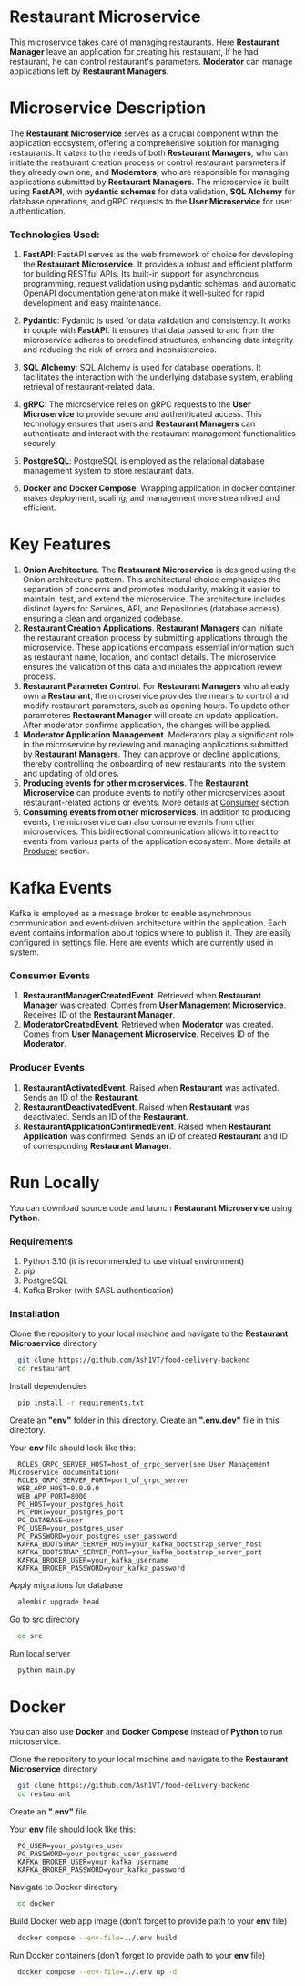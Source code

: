 # Restaurant Microservice

This microservice takes care of managing restaurants. Here **Restaurant Manager** leave an application for creating his restaurant,
If he had restaurant, he can control restaurant's parameters.
**Moderator** can manage applications left by **Restaurant Managers**. 

# Microservice Description
The **Restaurant Microservice** serves as a crucial component within the application 
ecosystem, offering a comprehensive solution for managing restaurants. 
It caters to the needs of both **Restaurant Managers**, 
who can initiate the restaurant creation process or control restaurant parameters 
if they already own one, and **Moderators**, 
who are responsible for managing applications submitted by **Restaurant Managers**. 
The microservice is built using **FastAPI**, with **pydantic schemas** for data validation, 
**SQL Alchemy** for database operations, and gRPC requests to the **User Microservice** 
for user authentication.

### Technologies Used:
1. **FastAPI**: FastAPI serves as the web framework of choice for developing the **Restaurant Microservice**. 
It provides a robust and efficient platform for building RESTful APIs. 
Its built-in support for asynchronous programming, request validation using pydantic schemas, 
and automatic OpenAPI documentation generation make it well-suited for rapid development 
and easy maintenance.

2. **Pydantic**: Pydantic is used for data validation and consistency. It works in couple with **FastAPI**. 
It ensures that data passed to and from the microservice adheres to predefined structures, 
enhancing data integrity and reducing the risk of errors and inconsistencies.

3. **SQL Alchemy**: SQL Alchemy is used for database operations. 
It facilitates the interaction with the underlying database system, 
enabling retrieval of restaurant-related data.

4. **gRPC**: The microservice relies on gRPC requests to the **User Microservice**
to provide secure and authenticated access. This technology ensures that users 
and **Restaurant Managers** can authenticate and interact with the restaurant management 
functionalities securely.

5. **PostgreSQL**: PostgreSQL is employed as the relational database 
management system to store restaurant data.

6. **Docker and Docker Compose**: Wrapping application in docker container makes 
deployment, scaling, and management more streamlined and efficient.

# Key Features
1. **Onion Architecture**. The **Restaurant Microservice** is designed using the 
Onion architecture pattern. This architectural choice emphasizes the 
separation of concerns and promotes modularity, making it easier to maintain, 
test, and extend the microservice. The architecture includes distinct layers 
for Services, API, and Repositories (database access), 
ensuring a clean and organized codebase.
2. **Restaurant Creation Applications**.
**Restaurant Managers** can initiate the restaurant creation process by 
submitting applications through the microservice. 
These applications encompass essential information such as restaurant name, 
location, and contact details. The microservice ensures the validation 
of this data and initiates the application review process.
3. **Restaurant Parameter Control**.
For **Restaurant Managers** who already own a **Restaurant**, 
the microservice provides the means to control and modify restaurant parameters, such as opening hours.
To update other parameteres **Restaurant Manager** will create an update application.
After moderator confirms application, the changes will be applied.
5. **Moderator Application Management**.
Moderators play a significant role in the microservice by 
reviewing and managing applications submitted by **Restaurant Managers**. 
They can approve or decline applications, 
thereby controlling the onboarding of new restaurants into the system and updating of old ones.
6. **Producing events for other microservices**. The **Restaurant Microservice** can produce events to notify other microservices 
about restaurant-related actions or events. More details at [Consumer](#consumer-events) section.
7. **Consuming events from other microservices**. In addition to producing events, 
the microservice can also consume events from other microservices. 
This bidirectional communication allows it to react to events from various parts of the application ecosystem. 
More details at [Producer](#producer-events) section.

# Kafka Events
Kafka is employed as a message broker to enable asynchronous communication and event-driven architecture within the application. 
Each event contains information about topics where to publish it.
They are easily configured in [settings](src/config/settings.py) file.
Here are events which are currently used in system.

### Consumer Events
1. **RestaurantManagerCreatedEvent**. Retrieved when **Restaurant Manager** was created.
Comes from **User Management Microservice**. Receives ID of the **Restaurant Manager**. 
2. **ModeratorCreatedEvent**. Retrieved when **Moderator** was created.
Comes from **User Management Microservice**. Receives ID of the **Moderator**. 

### Producer Events
1. **RestaurantActivatedEvent**. Raised when **Restaurant** was activated. 
Sends an ID of the **Restaurant**.
2. **RestaurantDeactivatedEvent**. Raised when **Restaurant** was deactivated. 
Sends an ID of the **Restaurant**.
3. **RestaurantApplicationConfirmedEvent**. Raised when **Restaurant Application** was confirmed. 
Sends an ID of created **Restaurant** and ID of corresponding **Restaurant Manager**.


# Run Locally

You can download source code and launch **Restaurant Microservice** using **Python**.

### Requirements
1) Python 3.10 (it is recommended to use virtual environment)
2) pip
3) PostgreSQL
4) Kafka Broker (with SASL authentication)

### Installation

Clone the repository to your local machine and navigate to the **Restaurant Microservice** directory

```bash
  git clone https://github.com/Ash1VT/food-delivery-backend
  cd restaurant
```

Install dependencies

```bash
  pip install -r requirements.txt
```

Create an **"env"** folder in this directory. Create an **".env.dev"** file in this directory.

Your **env** file should look like this:
```
  ROLES_GRPC_SERVER_HOST=host_of_grpc_server(see User Management Microservice documentation)
  ROLES_GRPC_SERVER_PORT=port_of_grpc_server
  WEB_APP_HOST=0.0.0.0
  WEB_APP_PORT=8000
  PG_HOST=your_postgres_host
  PG_PORT=your_postgres_port
  PG_DATABASE=user
  PG_USER=your_postgres_user
  PG_PASSWORD=your_postgres_user_password
  KAFKA_BOOTSTRAP_SERVER_HOST=your_kafka_bootstrap_server_host
  KAFKA_BOOTSTRAP_SERVER_PORT=your_kafka_bootstrap_server_port
  KAFKA_BROKER_USER=your_kafka_username
  KAFKA_BROKER_PASSWORD=your_kafka_password
```

Apply migrations for database

```bash
  alembic upgrade head
```

Go to src directory
```bash
  cd src
```

Run local server

```bash
  python main.py
```


# Docker

You can also use **Docker** and **Docker Compose** instead of **Python** to run microservice.

Clone the repository to your local machine and navigate to the **Restaurant Microservice** directory

```bash
  git clone https://github.com/Ash1VT/food-delivery-backend
  cd restaurant
```

Create an **".env"** file.

Your **env** file should look like this:
```
  PG_USER=your_postgres_user
  PG_PASSWORD=your_postgres_user_password
  KAFKA_BROKER_USER=your_kafka_username
  KAFKA_BROKER_PASSWORD=your_kafka_password
```

Navigate to Docker directory
```bash
  cd docker
```

Build Docker web app image (don't forget to provide path to your **env** file)
```bash
  docker compose --env-file=../.env build
```

Run Docker containers (don't forget to provide path to your **env** file)
```bash
  docker compose --env-file=../.env up -d
```
